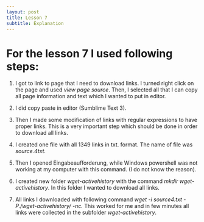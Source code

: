 ```yaml
---
layout: post
title: Lesson 7
subtitle: Explanation
---
```


# For the lesson 7 I used following steps:

1)	I got to link to page that I need to download links. I turned right click on the page and used *view page source*. Then, I selected all that I can copy all page information and text which I wanted to put in editor.

2)	I did copy paste in editor (Sumblime Text 3).

3)	Then I made some modification of links with regular expressions to have proper links. This is a very important step which should be done in order to download all links.

4)	 I created one file with all 1349 links in txt. format. The name of file was _source.4txt._

5)	Then I opened Eingabeaufforderung, while   Windows powershell was not working at my computer with this command. (I do not know the reason).

6)	 I created new folder _wget-activehistory_ with the command _mkdir wget-activehistory_. In this folder I wanted to download all links.

7)	  All links I downloaded with following command _wget -i source4.txt -P./wget-activehistory/ -nc._ This worked for me and in few minutes all links were collected in the subfolder _wget-activehistory_. 
